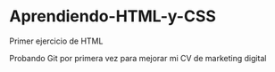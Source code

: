 # Aprendiendo-HTML-y-CSS
Primer ejercicio de HTML

Probando Git por primera vez para mejorar mi CV de marketing digital